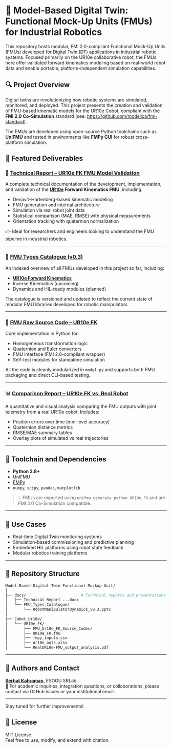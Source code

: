 
# 🦾 Model-Based Digital Twin: Functional Mock-Up Units (FMUs) for Industrial Robotics

This repository hosts modular, FMI 2.0-compliant Functional Mock-Up Units (FMUs) developed for Digital Twin (DT) applications in industrial robotic systems. Focused primarily on the UR10e collaborative robot, the FMUs here offer validated forward kinematics modeling based on real-world robot data and enable portable, platform-independent simulation capabilities.

## 🔍 Project Overview

Digital twins are revolutionizing how robotic systems are simulated, monitored, and deployed. This project presents the creation and validation of FMU-based kinematic models for the UR10e Cobot, compliant with the **FMI 2.0 Co-Simulation** standard (see: https://github.com/modelica/fmi-standard). 

The FMUs are developed using open-source Python toolchains such as **UniFMU** and tested in environments like **FMPy GUI** for robust cross-platform simulation.

## 📌 Featured Deliverables

### 📘 [Technical Report – UR10e FK FMU Model Validation](https://github.com/ESOGU-SRLAB/Model-Based-Digital-Twin-Functional-Mockup-Unit/blob/main/docs/Technical%20Report%20UR10e%20Cobot%20Arm%20Forward%20Kinematics%20Functional%20Mock-Up%20Unit%20Model%20Validation%20.docx)

A complete technical documentation of the development, implementation, and validation of the **[UR10e](https://www.universal-robots.com/tr/urunler/ur10-robot/) Forward Kinematics FMU**, including:

- Denavit–Hartenberg-based kinematic modeling
- FMU generation and internal architecture
- Simulation via real robot joint data
- Statistical comparison (MAE, RMSE) with physical measurements
- Orientation tracking with quaternion normalization

👉 Ideal for researchers and engineers looking to understand the FMU pipeline in industrial robotics.

---

### 🧾 [FMU Types Catalogue (v0.3)](https://github.com/ESOGU-SRLAB/Model-Based-Digital-Twin-Functional-Mockup-Unit/blob/main/docs/FMU_Types_Catalogue/RobotManipulatorDynamics_v0.3.pptx)

An indexed overview of all FMUs developed in this project so far, including:

- **[UR10e Forward Kinematics](https://github.com/ESOGU-SRLAB/Model-Based-Digital-Twin-Functional-Mockup-Unit/tree/main/Cobot_Ur10e/UR10e_FK/FMU_Ur10e_FK_Source_Codes)**
- Inverse Kinematics (upcoming)
- Dynamics and HIL-ready modules (planned)

The catalogue is versioned and updated to reflect the current state of modular FMU libraries developed for robotic manipulators.

---

### 🧠 [FMU Raw Source Code – UR10e FK](https://github.com/ESOGU-SRLAB/Model-Based-Digital-Twin-Functional-Mockup-Unit/tree/main/Cobot_Ur10e/UR10e_FK/FMU_Ur10e_FK_Source_Codes)

Core implementation in Python for:

- Homogeneous transformation logic
- Quaternion and Euler converters
- FMU interface (FMI 2.0-compliant wrapper)
- Self-test modules for standalone simulation

All the code is cleanly modularized in `model.py` and supports both FMU packaging and direct CLI-based testing.

---

### 📊 [Comparison Report – UR10e FK vs. Real Robot](https://github.com/ESOGU-SRLAB/Model-Based-Digital-Twin-Functional-Mockup-Unit/blob/main/Cobot_Ur10e/UR10e_FK/RealUR10e-FMU_output_analysis.pdf)

A quantitative and visual analysis comparing the FMU outputs with joint telemetry from a real UR10e cobot. Includes:

- Position errors over time (mm-level accuracy)
- Quaternion distance metrics
- RMSE/MAE summary tables
- Overlay plots of simulated vs real trajectories

---

## 🔧 Toolchain and Dependencies

- **Python 3.8+**
- [UniFMU](https://github.com/INTO-CPS-Association/unifmu)
- [FMPy](https://github.com/CATIA-Systems/FMPy)
- `numpy`, `scipy`, `pandas`, `matplotlib`

> 💡 FMUs are exported using `unifmu generate python UR10e_FK` and are FMI 2.0 Co-Simulation compatible.

---

## 🚀 Use Cases

- Real-time Digital Twin monitoring systems
- Simulation-based commissioning and predictive planning
- Embedded HIL platforms using robot state feedback
- Modular robotics training platforms

---

## 📁 Repository Structure

```bash
Model-Based-Digital-Twin-Functional-Mockup-Unit/
│
├── docs/                        # Technical reports and presentations
│   ├── Technical Report ...docx
│   └── FMU_Types_Catalogue/
│       └── RobotManipulatorDynamics_v0.3.pptx
│
├── Cobot_Ur10e/
│   └── UR10e_FK/
│       ├── FMU_Ur10e_FK_Source_Codes/
│       ├── UR10e_FK.fmu
│       ├── fmpy_inputs.csv
│       ├── ur10e_outs.xlsx
│       └── RealUR10e-FMU_output_analysis.pdf
```

---

## 👤 Authors and Contact

**[Serhat Kahraman](https://github.com/Serhatkahraman1)**, ESOGU SRLab  
📧 For academic inquiries, integration questions, or collaborations, please contact via GitHub issues or your institutional email.

---

Stay tuned for further improvements!

## 📜 License

MIT License.  
Feel free to use, modify, and extend with citation.
